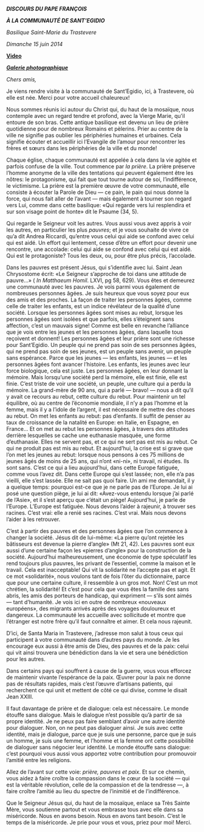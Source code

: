 ***DISCOURS DU PAPE FRANÇOIS***

***À LA COMMUNAUTÉ DE SANT'EGIDIO***

*Basilique Saint-Marie du Trastevere*

*Dimanche 15 juin 2014*

**[Video](http://player.rv.va/vaticanplayer.asp?language=it&tic=VA_QN1RWM5S)**

***[Galerie photographique](http://www.photogallery.va/content/photogallery/fr/eventi/sant-egidio2014.html)***

*Chers amis,*

Je viens rendre visite à la communauté de Sant’Egidio, ici, à Trastevere, où elle est née. Merci pour votre accueil chaleureux!

Nous sommes réunis ici autour du Christ qui, du haut de la mosaïque, nous contemple avec un regard tendre et profond, avec la Vierge Marie, qu’il entoure de son bras. Cette antique basilique est devenu un lieu de prière quotidienne pour de nombreux Romains et pèlerins. Prier au centre de la ville ne signifie pas oublier les périphéries humaines et urbaines. Cela signifie écouter et accueillir ici l’Evangile de l’amour pour rencontrer les frères et sœurs dans les périphéries de la ville et du monde!

Chaque église, chaque communauté est appelée à cela dans la vie agitée et parfois confuse de la ville. Tout commence par *la prière*. La prière préserve l’homme anonyme de la ville des tentations qui peuvent également être les nôtres: le protagonisme, qui fait que tout tourne autour de soi, l’indifférence, le victimisme. La prière est la première œuvre de votre communauté, elle consiste à écouter la Parole de Dieu — ce pain, le pain qui nous donne la force, qui nous fait aller de l’avant — mais également à tourner son regard vers Lui, comme dans cette basilique: «Qui regarde vers lui resplendira et sur son visage point de honte» dit le Psaume (34, 5).

Qui regarde le Seigneur voit les autres. Vous aussi vous avez appris à voir les autres, en particulier les plus *pauvres*; et je vous souhaite de vivre ce qu’a dit Andrea Riccardi, qu’entre vous celui qui aide se confond avec celui qui est aidé. Un effort qui lentement, cesse d’être un effort pour devenir une rencontre, une accolade: celui qui aide se confond avec celui qui est aidé. Qui est le protagoniste? Tous les deux, ou, pour être plus précis, l’accolade.

Dans les pauvres est présent Jésus, qui s’identifie avec lui. Saint Jean Chrysostome écrit: «Le Seigneur s’approche de toi dans une attitude de pauvre...» ( *In Matthaeum Homil*. LXVI, pg 58, 629). Vous êtes et demeurez une communauté avec les pauvres. Je vois parmi vous également de nombreuses personnes âgées. Je suis heureux que vous soyez pour eux des amis et des proches. La façon de traiter les personnes âgées, comme celle de traiter les enfants, est un indice révélateur de la qualité d’une société. Lorsque les personnes âgées sont mises au rebut, lorsque les personnes âgées sont isolées et que parfois, elles s’éteignent sans affection, c’est un mauvais signe! Comme est belle en revanche l’alliance que je vois entre les jeunes et les personnes âgées, dans laquelle tous reçoivent et donnent! Les personnes âgées et leur prière sont une richesse pour Sant’Egidio. Un peuple qui ne prend pas soin de ses personnes âgées, qui ne prend pas soin de ses jeunes, est un peuple sans avenir, un peuple sans espérance. Parce que les jeunes — les enfants, les jeunes — et les personnes âgées font avancer l’histoire. Les enfants, les jeunes avec leur force biologique, cela est juste. Les personnes âgées, en leur donnant la mémoire. Mais lorsqu’une société perd la mémoire, elle est finie, elle est finie. C’est triste de voir une société, un peuple, une culture qui a perdu la mémoire. La grand-mère de 90 ans, qui a parlé — bravo! — nous a dit qu’il y avait ce recours au rebut, cette culture du rebut. Pour maintenir un tel équilibre, où au centre de l’économie mondiale, il n’y a pas l’homme et la femme, mais il y a l’idole de l’argent, il est nécessaire de mettre des choses au rebut. On met les enfants au rebut: pas d’enfants. Il suffit de penser au taux de croissance de la natalité en Europe: en Italie, en Espagne, en France... Et on met au rebut les personnes âgées, à travers des attitudes derrière lesquelles se cache une euthanasie masquée, une forme d’euthanasie. Elles ne servent pas, et ce qui ne sert pas est mis au rebut. Ce qui ne produit pas est mis au rebut. Et aujourd’hui, la crise est si grave que l’on met les jeunes au rebut: lorsque nous pensons à ces 75 millions de jeunes âgés de moins de 25 ans, qui n’ont «ni-ni», ni travail, ni études. Ils sont sans. C’est ce qui a lieu aujourd’hui, dans cette Europe fatiguée, comme vous l’avez dit. Dans cette Europe qui s’est lassée; non, elle n’a pas vieilli, elle s’est lassée. Elle ne sait pas quoi faire. Un ami me demandait, il y a quelque temps: pourquoi est-ce que je ne parle pas de l’Europe. Je lui ai posé une question piège, je lui ai dit: «Avez-vous entendu lorsque j’ai parlé de l’Asie», et il s’est aperçu que c’était un piège! Aujourd’hui, je parle de l’Europe. L’Europe est fatiguée. Nous devons l’aider à rajeunir, à trouver ses racines. C’est vrai: elle a renié ses racines. C’est vrai. Mais nous devons l’aider à les retrouver.

C’est à partir des pauvres et des personnes âgées que l’on commence à changer la société. Jésus dit de lui-même: «La pierre qu’ont rejetée les bâtisseurs est devenue la pierre d’angle» (Mt 21, 42). Les pauvres sont eux aussi d’une certaine façon les «pierres d’angle» pour la construction de la société. Aujourd’hui malheureusement, une économie de type spéculatif les rend toujours plus pauvres, les privant de l’essentiel, comme la maison et le travail. Cela est inacceptable! Qui vit la solidarité ne l’accepte pas et agit. Et ce mot «solidarité», nous voulons tant de fois l’ôter du dictionnaire, parce que pour une certaine culture, il ressemble à un gros mot. Non! C’est un mot chrétien, la solidarité! Et c’est pour cela que vous êtes la famille des sans abris, les amis des porteurs de handicap, qui expriment — s’ils sont aimés — tant d’humanité. Je vois ici en outre de nombreux «nouveaux européens», des migrants arrivés après des voyages douloureux et dangereux. La communauté les accueille avec sollicitude et montre que l’étranger est notre frère qu’il faut connaître et aimer. Et cela nous rajeunit.

D’ici, de Santa Maria in Trastevere, j’adresse mon salut à tous ceux qui participent à votre communauté dans d’autres pays du monde. Je les encourage eux aussi à être amis de Dieu, des pauvres et de la paix: celui qui vit ainsi trouvera une bénédiction dans la vie et sera une bénédiction pour les autres.

Dans certains pays qui souffrent à cause de la guerre, vous vous efforcez de maintenir vivante l’espérance de la paix. Œuvrer pour la paix ne donne pas de résultats rapides, mais c’est l’œuvre d’artisans patients, qui recherchent ce qui unit et mettent de côté ce qui divise, comme le disait Jean XXIII.

Il faut davantage de prière et de dialogue: cela est nécessaire. Le monde étouffe sans dialogue. Mais le dialogue n’est possible qu’à partir de sa propre identité. Je ne peux pas faire semblant d’avoir une autre identité pour dialoguer. Non, on ne peut pas dialoguer ainsi. Je suis avec cette identité, mais je dialogue, parce que je suis une personne, parce que je suis un homme, je suis une femme, et l’homme et la femme ont cette possibilité de dialoguer sans négocier leur identité. Le monde étouffe sans dialogue: c’est pourquoi vous aussi vous apportez votre contribution pour promouvoir l’amitié entre les religions.

Allez de l’avant sur cette voie: *prière, pauvres et paix*. Et sur ce chemin, vous aidez à faire croître la compassion dans le cœur de la société — qui est la véritable révolution, celle de la compassion et de la tendresse —, à faire croître l’amitié au lieu du spectre de l’inimitié et de l’indifférence.

Que le Seigneur Jésus qui, du haut de la mosaïque, enlace sa Très Sainte Mère, vous soutienne partout et vous embrasse tous avec elle dans sa miséricorde. Nous en avons besoin. Nous en avons tant besoin. C’est le temps de la miséricorde. Je prie pour vous et vous, priez pour moi! Merci.